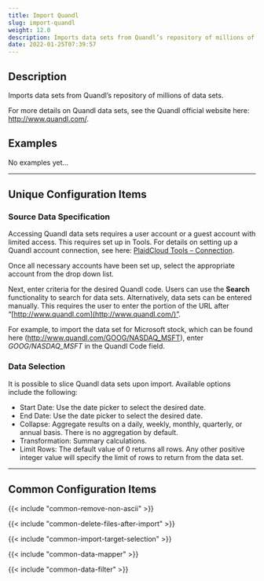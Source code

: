 ```yaml
---
title: Import Quandl
slug: import-quandl
weight: 12.0
description: Imports data sets from Quandl’s repository of millions of data sets
date: 2022-01-25T07:39:57
---
```


## Description

Imports data sets from Quandl’s repository of millions of data sets.

For more details on Quandl data sets, see the Quandl official website here: <http://www.quandl.com/>.


## Examples

No examples yet...

---

## Unique Configuration Items

### Source Data Specification

Accessing Quandl data sets requires a user account or a guest account with limited access. This requires set up in Tools. For details on setting up a Quandl account connection, see here: [PlaidCloud Tools – Connection](/docs/tools/data-connections).

Once all necessary accounts have been set up, select the appropriate account from the drop down list.

Next, enter criteria for the desired Quandl code. Users can use the **Search** functionality to search for data sets. Alternatively, data sets can be entered manually. This requires the user to enter the portion of the URL after “[http://www.quandl.com](http://www.quandl.com/)”. 

For example, to import the data set for Microsoft stock, which can be found here (<http://www.quandl.com/GOOG/NASDAQ_MSFT>), enter *GOOG/NASDAQ_MSFT* in the Quandl Code field.


### Data Selection


It is possible to slice Quandl data sets upon import. Available options include the following:


* Start Date: Use the date picker to select the desired date.
* End Date: Use the date picker to select the desired date.
* Collapse: Aggregate results on a daily, weekly, monthly, quarterly, or annual basis. There is no aggregation by default.
* Transformation: Summary calculations.
* Limit Rows: The default value of 0 returns all rows. Any other positive integer value will specify the limit of rows to return from the data set.

---

## Common Configuration Items

{{< include "common-remove-non-ascii" >}}

{{< include "common-delete-files-after-import" >}}

{{< include "common-import-target-selection" >}}

{{< include "common-data-mapper" >}}

{{< include "common-data-filter" >}}
